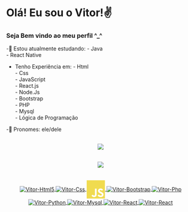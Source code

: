# Olá! Eu sou o Vitor!✌ 

 ### Seja Bem vindo ao meu perfil  ^_^

-📝 Estou atualmente estudando:
      - Java <br>
      - React Native <br>
      
- Tenho Experiência em:
      - Html <br>
      - Css <br>
      - JavaScript <br>
      - React.js <br>
      - Node.Js <br>
      - Bootstrap <br>
      - PHP <br>
      - Mysql <br>
      - Lógica de Programação <br>
      
-🎩 Pronomes: ele/dele

##

<div align="center">
  <a href="https://github.com/VitorNovaisV">
  <img height="180em" src="https://github-readme-stats.vercel.app/api?username=VitorNovaisV&show_icons=true&theme=dark&include_all_commits=true&count_private=true"/>
 
 ##
 
 <img height="180em" src="https://github-readme-stats.vercel.app/api/top-langs/?username=VitorNovaisV&layout=compact&langs_count=7&theme=dark"/>
  
</div>

##



<div align="center">

   <img align="center" alt="Vitor-Html5" height="50" width="50" src="https://cdn.jsdelivr.net/gh/devicons/devicon/icons/html5/html5-original.svg">
 
 
   <img align="center" alt="Vitor-Css" height="50" width="50" src="https://cdn.jsdelivr.net/gh/devicons/devicon/icons/css3/css3-plain-wordmark.svg">
 
 
   <img align="center" alt="Vitor-Js" height="50" width="50" src="https://raw.githubusercontent.com/devicons/devicon/master/icons/javascript/javascript-plain.svg">
 
 
   <img align="center" alt="Vitor-Bootstrap" height="50" width="50" src="https://cdn.jsdelivr.net/gh/devicons/devicon/icons/bootstrap/bootstrap-plain-wordmark.svg">
 
 
   <img align="center" alt="Vitor-Php" height="50" width="50" src="https://cdn.jsdelivr.net/gh/devicons/devicon/icons/php/php-original.svg">
 
 
   <img align="center" alt="Vitor-Python" height="50" width="50" src="https://cdn.jsdelivr.net/gh/devicons/devicon/icons/python/python-original.svg">
 
 
   <img align="center" alt="Vitor-Mysql" height="50" width="50" src="https://cdn.jsdelivr.net/gh/devicons/devicon/icons/mysql/mysql-original-wordmark.svg">
 
 
   <img align="center" alt="Vitor-React" height="50" width="50" src="https://cdn.jsdelivr.net/gh/devicons/devicon/icons/react/react-original.svg">
 
 
   <img align="center" alt="Vitor-React" height="50" width="50" src="https://cdn.jsdelivr.net/gh/devicons/devicon/icons/nodejs/nodejs-original.svg" />
   

</div>

